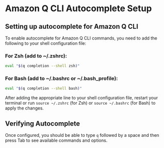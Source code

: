 # Amazon Q CLI Autocomplete Setup

## Setting up autocomplete for Amazon Q CLI

To enable autocomplete for Amazon Q CLI commands, you need to add the following to your shell configuration file:

### For Zsh (add to ~/.zshrc):
```bash
eval "$(q completion --shell zsh)"
```

### For Bash (add to ~/.bashrc or ~/.bash_profile):
```bash
eval "$(q completion --shell bash)"
```

After adding the appropriate line to your shell configuration file, restart your terminal or run `source ~/.zshrc` (for Zsh) or `source ~/.bashrc` (for Bash) to apply the changes.

## Verifying Autocomplete

Once configured, you should be able to type `q` followed by a space and then press Tab to see available commands and options.
